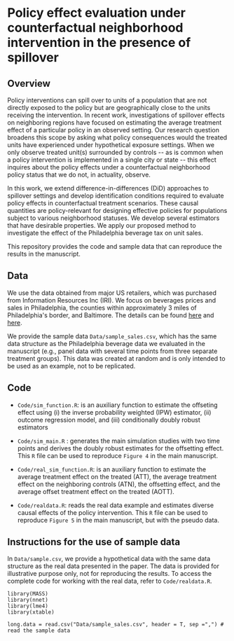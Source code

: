 # Policy effect evaluation under counterfactual neighborhood intervention in the presence of spillover

## Overview 

Policy interventions can spill over to  units of a population that are not directly exposed to the policy but are geographically close to the units receiving the intervention. In recent work, investigations of spillover effects on neighboring regions have focused on estimating the average treatment effect of a particular policy in an observed setting. Our research question broadens this scope by asking what policy consequences would the treated units have experienced under hypothetical exposure settings. When we only observe treated unit(s) surrounded by controls -- as is common when a policy intervention is implemented in a single city or state -- this effect inquires about the policy effects under a counterfactual neighborhood policy status that we do not, in actuality, observe. 

In this work, we extend difference-in-differences (DiD) approaches to spillover settings and develop identification conditions required to evaluate policy effects in counterfactual treatment scenarios. These causal quantities are policy-relevant for designing effective policies for populations subject to various neighborhood statuses. We develop several estimators that have desirable properties. We apply our proposed method to investigate the effect of the Philadelphia beverage tax on unit sales.

This repository provides the code and sample data that can reproduce the results in the manuscript.

## Data

We use the data obtained from major US retailers, which was purchased from Information Resources Inc (IRI). We focus on beverages prices and sales in Philadelphia, the counties within approximately 3 miles of Philadelphia's border, and Baltimore.
The details can be found [here](https://jamanetwork.com/journals/jama/fullarticle/2733208) and [here](https://ageconsearch.umn.edu/record/234905/).

We provide the sample data `Data/sample_sales.csv`, which has the same data structure as the Philadelphia beverage data we evaluated in the manuscript (e.g., panel data with several time points from three separate treatment groups). This data was created at random and is only intended to be used as an example, not to be replicated.

## Code

- `Code/sim_function.R`: is an auxiliary function to estimate the offseting effect using (i) the inverse probability weighted (IPW) estimator, (ii) outcome regression model, and (iii) conditionally doubly robust estimators

- `Code/sim_main.R` : generates the main simulation studies with two time points and derives the doubly robust estimates for the offsetting effect. This `R` file can be used to reproduce ``Figure 4`` in the main manuscript.

- `Code/real_sim_function.R`: is an auxiliary function to estimate the average treatment effect on the treated (ATT), the average treatment effect on the neighboring controls (ATN), the offsetting effect, and the average offset treatment effect on the treated (AOTT). 

- `Code/realdata.R`:  reads the real data example and estimates diverse causal effects of the policy intervention. This `R` file can be used to reproduce ``Figure 5`` in the main manuscript, but with the pseudo data. 

 
## Instructions for the use of sample data

In `Data/sample.csv`, we provide a hypothetical data with the same data structure as the real data presented in the paper. The data is provided for illustrative purpose only, not for reproducing the results. To access the complete code for working with the real data, refer to ``Code/realdata.R``.

```{r}
library(MASS)
library(nnet)
library(lme4)
library(xtable)

long.data = read.csv("Data/sample_sales.csv", header = T, sep =",") # read the sample data 
```


